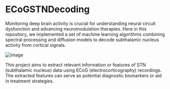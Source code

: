 # ECoGSTNDecoding
Monitoring deep brain activity is crucial for understanding neural circuit dysfunction and advancing neuromodulation therapies. Here in this repository, we implemented a set of machine learning algorithms combining spectral processing and diffusion models to decode subthalamic nucleus activity from cortical signals. 


![image](https://github.com/user-attachments/assets/81a0f0a4-c51e-4220-b8b6-bb1fcb7b9c45)

This project aims to extract relevant information or features of STN (subthalamic nucleus) data using ECoG (electrocorticography) recordings. The extracted features can serve as potential diagnostic biomarkers or aid in treatment strategies.
